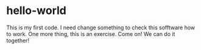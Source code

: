 # hello-world
This is my first code.
I need change something to check this sofftware how to work.
One more thing, this is an exercise.
Come on! We can do it together!
